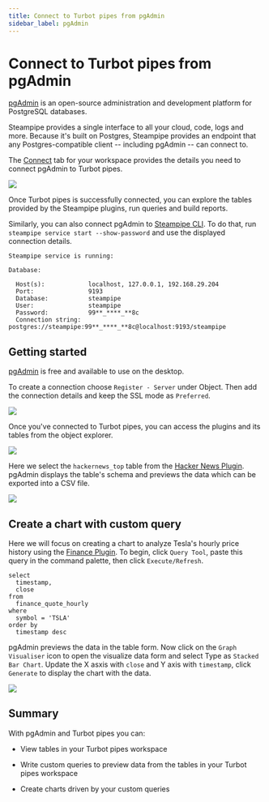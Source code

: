 ```yaml
---
title: Connect to Turbot pipes from pgAdmin
sidebar_label: pgAdmin
---
```


# Connect to Turbot pipes from pgAdmin

[pgAdmin](https://www.pgadmin.org/) is an open-source administration and development platform for PostgreSQL databases.

Steampipe provides a single interface to all your cloud, code, logs and more. Because it's built on Postgres, Steampipe provides an endpoint that any Postgres-compatible client -- including pgAdmin -- can connect to.

The [Connect](/pipes/docs/integrations/overview) tab for your workspace provides the details you need to connect pgAdmin to Turbot pipes.

<div style={{"marginTop":"1em", "marginBottom":"1em", "width":"90%"}}>
<img src="/images/docs/pipes/turbot-pipes-connect-details.jpg" />
</div>

Once Turbot pipes is successfully connected, you can explore the tables provided by the Steampipe plugins, run queries and build reports.

Similarly, you can also connect pgAdmin to [Steampipe CLI](https://steampipe.io/downloads). To do that, run `steampipe service start --show-password` and use the displayed connection details.

```
Steampipe service is running:

Database:

  Host(s):            localhost, 127.0.0.1, 192.168.29.204
  Port:               9193
  Database:           steampipe
  User:               steampipe
  Password:           99**_****_**8c
  Connection string:  postgres://steampipe:99**_****_**8c@localhost:9193/steampipe
```

## Getting started

[pgAdmin](https://www.pgadmin.org/download/) is free and available to use on the desktop.

To create a connection choose `Register - Server` under Object. Then add the connection details and keep the SSL mode as `Preferred`.

<div style={{"marginTop":"1em", "marginBottom":"1em", "width":"90%"}}>
<img src="/images/docs/pipes/pgadmin-conection-success.png" />
</div>

Once you've connected to Turbot pipes, you can access the plugins and its tables from the object explorer.

<div style={{"marginTop":"1em", "marginBottom":"1em", "width":"90%"}}>
<img src="/images/docs/pipes/pgadmin-object-explorer.png" />
</div>

Here we select the `hackernews_top` table from the [Hacker News Plugin](https://hub.steampipe.io/plugins/turbot/hackernews). pgAdmin displays the table's schema and previews the data which can be exported into a CSV file.

<div style={{"marginTop":"1em", "marginBottom":"1em", "width":"90%"}}>
<img src="/images/docs/pipes/pgadmin-data-preview.png" />
</div>

## Create a chart with custom query

Here we will focus on creating a chart to analyze Tesla's hourly price history using the [Finance Plugin](https://hub.steampipe.io/plugins/turbot/finance). To begin, click `Query Tool`, paste this query in the command palette, then click `Execute/Refresh`.

```
select
  timestamp,
  close
from
  finance_quote_hourly
where
  symbol = 'TSLA'
order by
  timestamp desc
```

pgAdmin previews the data in the table form. Now click on the `Graph Visualiser` icon to open the visualize data form and select Type as `Stacked Bar Chart`. Update the X asxis with `close` and Y axis with `timestamp`, click `Generate` to display the chart with the data.

<div style={{"marginTop":"1em", "marginBottom":"1em", "width":"90%"}}>
<img src="/images/docs/pipes/pgadmin-graph-visualiser.png" />
</div>

## Summary

With pgAdmin and Turbot pipes you can:

- View tables in your Turbot pipes workspace

- Write custom queries to preview data from the tables in your Turbot pipes workspace

- Create charts driven by your custom queries
